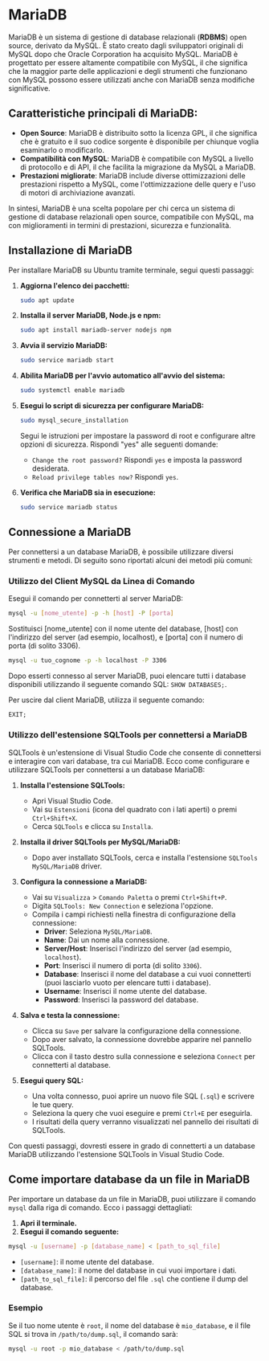 # MariaDB

MariaDB è un sistema di gestione di database relazionali (**RDBMS**) open source, derivato da MySQL. È stato creato dagli sviluppatori originali di MySQL dopo che Oracle Corporation ha acquisito MySQL. MariaDB è progettato per essere altamente compatibile con MySQL, il che significa che la maggior parte delle applicazioni e degli strumenti che funzionano con MySQL possono essere utilizzati anche con MariaDB senza modifiche significative.

## Caratteristiche principali di MariaDB:
- **Open Source**: MariaDB è distribuito sotto la licenza GPL, il che significa che è gratuito e il suo codice sorgente è disponibile per chiunque voglia esaminarlo o modificarlo.
- **Compatibilità con MySQL**: MariaDB è compatibile con MySQL a livello di protocollo e di API, il che facilita la migrazione da MySQL a MariaDB.
- **Prestazioni migliorate**: MariaDB include diverse ottimizzazioni delle prestazioni rispetto a MySQL, come l'ottimizzazione delle query e l'uso di motori di archiviazione avanzati.

In sintesi, MariaDB è una scelta popolare per chi cerca un sistema di gestione di database relazionali open source, compatibile con MySQL, ma con miglioramenti in termini di prestazioni, sicurezza e funzionalità.

## Installazione di MariaDB

Per installare MariaDB su Ubuntu tramite terminale, segui questi passaggi:

1. **Aggiorna l'elenco dei pacchetti:**
   ```bash
   sudo apt update
   ```

2. **Installa il server MariaDB, Node.js e npm:**
   ```bash
   sudo apt install mariadb-server nodejs npm
   ```

3. **Avvia il servizio MariaDB:**
   ```bash
   sudo service mariadb start
   ```

4. **Abilita MariaDB per l'avvio automatico all'avvio del sistema:**
   ```bash
   sudo systemctl enable mariadb
   ```

5. **Esegui lo script di sicurezza per configurare MariaDB:**
   ```bash
   sudo mysql_secure_installation
   ```
   Segui le istruzioni per impostare la password di root e configurare altre opzioni di sicurezza. Rispondi "yes" alle seguenti domande:
   
   - `Change the root password?` Rispondi `yes` e imposta la password desiderata.
   - `Reload privilege tables now?` Rispondi `yes`.

6. **Verifica che MariaDB sia in esecuzione:**
   ```bash
   sudo service mariadb status
   ```

## Connessione a MariaDB

Per connettersi a un database MariaDB, è possibile utilizzare diversi strumenti e metodi. Di seguito sono riportati alcuni dei metodi più comuni:

### Utilizzo del Client MySQL da Linea di Comando

Esegui il comando per connetterti al server MariaDB:
```bash
mysql -u [nome_utente] -p -h [host] -P [porta]
```

Sostituisci [nome_utente] con il nome utente del database, [host] con l'indirizzo del server (ad esempio, localhost), e [porta] con il numero di porta (di solito 3306).

```bash
mysql -u tuo_cognome -p -h localhost -P 3306
```

Dopo esserti connesso al server MariaDB, puoi elencare tutti i database disponibili utilizzando il seguente comando SQL: `SHOW DATABASES;`.

Per uscire dal client MariaDB, utilizza il seguente comando:
```sql
EXIT;
```

### Utilizzo dell'estensione SQLTools per connettersi a MariaDB

SQLTools è un'estensione di Visual Studio Code che consente di connettersi e interagire con vari database, tra cui MariaDB. Ecco come configurare e utilizzare SQLTools per connettersi a un database MariaDB:

1. **Installa l'estensione SQLTools:**
   - Apri Visual Studio Code.
   - Vai su `Estensioni` (icona del quadrato con i lati aperti) o premi `Ctrl+Shift+X`.
   - Cerca `SQLTools` e clicca su `Installa`.

2. **Installa il driver SQLTools per MySQL/MariaDB:**
   - Dopo aver installato SQLTools, cerca e installa l'estensione `SQLTools MySQL/MariaDB` driver.

3. **Configura la connessione a MariaDB:**
   - Vai su `Visualizza` > `Comando Paletta` o premi `Ctrl+Shift+P`.
   - Digita `SQLTools: New Connection` e seleziona l'opzione.
   - Compila i campi richiesti nella finestra di configurazione della connessione:
     - **Driver**: Seleziona `MySQL/MariaDB`.
     - **Name**: Dai un nome alla connessione.
     - **Server/Host**: Inserisci l'indirizzo del server (ad esempio, `localhost`).
     - **Port**: Inserisci il numero di porta (di solito `3306`).
     - **Database**: Inserisci il nome del database a cui vuoi connetterti (puoi lasciarlo vuoto per elencare tutti i database).
     - **Username**: Inserisci il nome utente del database.
     - **Password**: Inserisci la password del database.

4. **Salva e testa la connessione:**
   - Clicca su `Save` per salvare la configurazione della connessione.
   - Dopo aver salvato, la connessione dovrebbe apparire nel pannello SQLTools.
   - Clicca con il tasto destro sulla connessione e seleziona `Connect` per connetterti al database.

5. **Esegui query SQL:**
   - Una volta connesso, puoi aprire un nuovo file SQL (`.sql`) e scrivere le tue query.
   - Seleziona la query che vuoi eseguire e premi `Ctrl+E` per eseguirla.
   - I risultati della query verranno visualizzati nel pannello dei risultati di SQLTools.

Con questi passaggi, dovresti essere in grado di connetterti a un database MariaDB utilizzando l'estensione SQLTools in Visual Studio Code.

## Come importare database da un file in MariaDB

Per importare un database da un file in MariaDB, puoi utilizzare il comando `mysql` dalla riga di comando. Ecco i passaggi dettagliati:

1. **Apri il terminale.**
2. **Esegui il comando seguente:**

```sh
mysql -u [username] -p [database_name] < [path_to_sql_file]
```

- `[username]`: il nome utente del database.
- `[database_name]`: il nome del database in cui vuoi importare i dati.
- `[path_to_sql_file]`: il percorso del file `.sql` che contiene il dump del database.

### Esempio

Se il tuo nome utente è `root`, il nome del database è `mio_database`, e il file SQL si trova in `/path/to/dump.sql`, il comando sarà:

```sh
mysql -u root -p mio_database < /path/to/dump.sql
```
